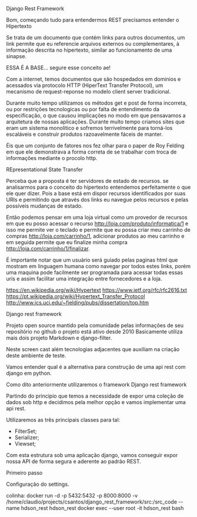 Django Rest Framework

Bom, começando tudo para entendermos REST precisamos entender o Hipertexto

Se trata de um documento que contém links para outros documentos, um link permite que eu referencie arquivos externos ou complementares, à informação descrita no hipertexto, similar ao funcionamento de uma sinapse.

ESSA É A BASE... segure esse conceito ae!

Com a internet, temos documentos que são hospedados em dominios e acessados via protocolo HTTP (HiperText Transfer Protocol), um mecanismo de request-reponse no modelo client server tradicional.

Durante muito tempo utilizamos os métodos get e post de forma incorreta, ou por restrições tecnologicas ou por falta de entendimento da especificação, o que causou implicações no modo em que pensavamos a arquitetura de nossas aplicações. Durante muito tempo criamos sites que eram um sistema monolitico e sofremos terrivelmente para torná-los escaláveis e construir produtos razoavelmente fáceis de manter.

Éis que um conjunto de fatores nos fez olhar para o paper de Roy Felding em que ele demonstrava a forma correta de se trabalhar com troca de informações mediante o procolo http.

REpresentational State Transfer

Perceba que a proposta é ter servidores de estado de recursos. se analisarmos para o conceito do hipertexto entendemos perfeitamente o que ele quer dizer. Pois a base está em dispor recursos identificados por suas URIs e permitindo que através dos links eu navegue pelos recursos e pelas possíveis mudanças de estado.

Então podemos pensar em uma loja virtual como um provedor de recursos em que eu posso acessar o recurso http://loja.com/produto/informatica/1 e isso me permite ver o teclado e permite que eu possa criar meu carrinho de compras http://loja.com/carrinho/1, adicionar produtos ao meu carrinho e em seguida permite que eu finalize minha compra http://loja.com/carrinho/1/finalizar.


É importante notar que um usuário será guiado pelas paginas html que mostram em linguagem humana como navegar por todos estes links, porém uma maquina pode facilmente ser programada para acessar todas essas uris e assim facilitar uma integração entre fornecedores e a loja.



https://en.wikipedia.org/wiki/Hypertext
https://www.ietf.org/rfc/rfc2616.txt
https://pt.wikipedia.org/wiki/Hypertext_Transfer_Protocol
http://www.ics.uci.edu/~fielding/pubs/dissertation/top.htm

Django rest framework

Projeto open source mantido pela comunidade pelas informações de seu repositório no github o projeto está ativo desde 2010
Basicamente utiliza mais dois projeto Markdown e django-filter.

Neste screen cast além tecnologias adjacentes que auxiliam na criação deste ambiente de teste. 

Vamos entender qual é a alternativa para construção de uma api rest com django em python.

Como dito anteriormente utilizaremos o framework Django rest framework


Partindo do principio que temos a necessidade de expor uma coleção de dados sob http e decidimos pela melhor opção e vamos implementar uma api rest.

Utilizaremos as três principais classes para tal:
 - FilterSet;
 - Serializer;
 - Viewset;

Com esta estrutura sob uma aplicação django, vamos conseguir expor nossa API de forma segura e aderente ao padrão REST.

Primeiro passo

Configuração do settings.


colinha:
docker run -d -p 5432:5432 -p 8000:8000 -v /home/claudio/projects/csantos/django_rest_framework/src:/src_code --name hdson_rest hdson_rest
docker exec --user root -it hdson_rest bash